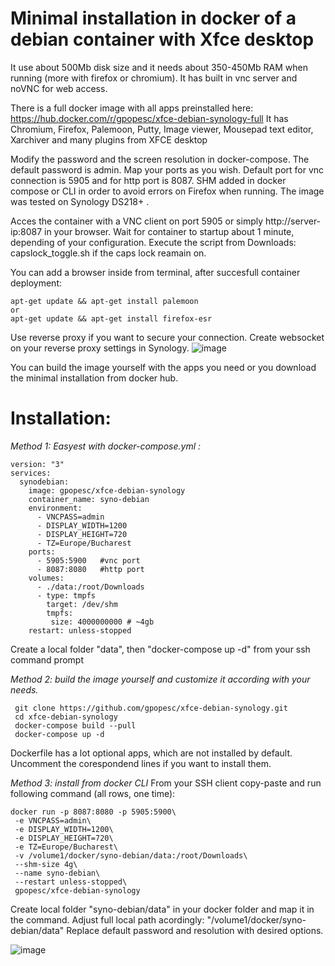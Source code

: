 # Minimal installation in docker of a debian container with Xfce desktop

It use about 500Mb disk size and it needs about 350-450Mb RAM when running (more with firefox or chromium).
It has built in vnc server and noVNC for web access.

There is a full docker image with all apps preinstalled here: https://hub.docker.com/r/gpopesc/xfce-debian-synology-full 
It has Chromium, Firefox, Palemoon, Putty, Image viewer, Mousepad text editor, Xarchiver and many plugins from XFCE desktop

Modify the password and the screen resolution in docker-compose. The default password is admin.
Map your ports as you wish. Default port for vnc connection is 5905 and for http port is 8087.
SHM added in docker compose or CLI in order to avoid errors on Firefox when running.
The image was tested on Synology DS218+ .

Acces the container with a VNC client on port 5905 or simply http://server-ip:8087 in your browser.
Wait for container to startup about 1 minute, depending of your configuration.
Execute the script from Downloads: capslock_toggle.sh if the caps lock reamain on.

You can add a browser inside from terminal, after succesfull container deployment:
```
apt-get update && apt-get install palemoon
or
apt-get update && apt-get install firefox-esr
```

Use reverse proxy if you want to secure your connection. Create websocket on your reverse proxy settings in Synology.
![image](https://user-images.githubusercontent.com/11590919/124982716-b4741500-e03f-11eb-968d-99a0c4ae46f7.png)


You can build the image yourself with the apps you need or you download the minimal installation from docker hub.

# Installation: 

*Method 1: Easyest with docker-compose.yml :*

```
version: "3"
services:
  synodebian:
    image: gpopesc/xfce-debian-synology
    container_name: syno-debian
    environment:
      - VNCPASS=admin
      - DISPLAY_WIDTH=1200
      - DISPLAY_HEIGHT=720
      - TZ=Europe/Bucharest
    ports:
      - 5905:5900   #vnc port
      - 8087:8080   #http port
    volumes:
      - ./data:/root/Downloads
      - type: tmpfs
        target: /dev/shm
        tmpfs:
         size: 4000000000 # ~4gb
    restart: unless-stopped
```
Create a local folder "data", then "docker-compose up -d" from your ssh command prompt


*Method 2: build the image yourself and customize it according with your needs.*

```
 git clone https://github.com/gpopesc/xfce-debian-synology.git
 cd xfce-debian-synology
 docker-compose build --pull
 docker-compose up -d
 ```


Dockerfile has a lot optional apps, which are not installed by default.
Uncomment the corespondend lines if you want to install them.



*Method 3: install from docker CLI*
From your SSH client copy-paste and run following command (all rows, one time):

```
docker run -p 8087:8080 -p 5905:5900\
 -e VNCPASS=admin\
 -e DISPLAY_WIDTH=1200\
 -e DISPLAY_HEIGHT=720\
 -e TZ=Europe/Bucharest\
 -v /volume1/docker/syno-debian/data:/root/Downloads\
 --shm-size 4g\
 --name syno-debian\
 --restart unless-stopped\
 gpopesc/xfce-debian-synology
```
Create local folder "syno-debian/data" in your docker folder and map it in the command. Adjust full local path acordingly: "/volume1/docker/syno-debian/data"
Replace default password and resolution with desired options.

![image](https://user-images.githubusercontent.com/11590919/124983614-db7f1680-e040-11eb-8c00-8366fa22bfea.png)

 

